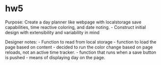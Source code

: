 # hw5

Purpose: Create a day planner like webpage with localstorage save capabilities, time reactive coloring, and date noting.
    - Construct initial design with extensibility and variability in mind


Designer notes:
    - Function to read from local storage
    - function to load the page based on content
        - decided to run the color change based on page reloads, not an active time tracker.
    - function that runs when a save button is pushed
    - means of displaying day on the page.
